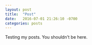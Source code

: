 ```yaml
---
layout: post
title:  "Post"
date:   2016-07-01 21:26:10 -0700
categories: posts
---
```


Testing my posts. You shouldn't be here.
